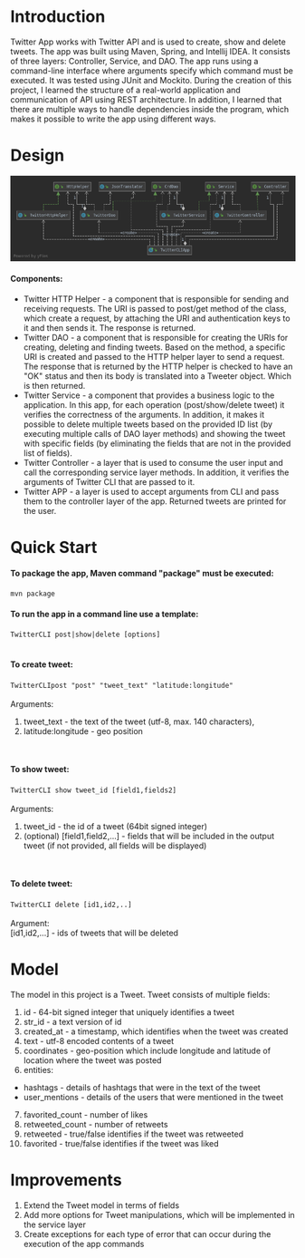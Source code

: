 # Introduction
Twitter App works with Twitter API and is used to create, show and delete tweets. The app was built using Maven, Spring, and Intellij IDEA. It consists of three layers: Controller, Service, and DAO. The app runs using a command-line interface where arguments specify which command must be executed. It was tested using JUnit and Mockito. During the creation of this project, I learned the structure of a real-world application and communication of API using REST architecture. In addition, I learned that there are multiple ways to handle dependencies inside the program, which makes it possible to write the app using different ways.

# Design
![UML diagram](/core_java/twitter/twitterUML.png)

#### Components:
* Twitter HTTP Helper - a component that is responsible for sending and receiving  requests. The URI is passed to post/get method of the class, which create a request, by attaching the URI and authentication keys to it and then sends it. The response is returned.   
* Twitter DAO - a component that is responsible for creating the URIs for creating, deleting and finding tweets. Based on the method, a specific URI is created and passed to the HTTP helper layer to send a request. The response that is returned by the HTTP helper is checked to have an "OK" status and then its body is translated into a Tweeter object. Which is then returned.
* Twitter Service - a component that provides a business logic to the application. In this app, for each operation (post/show/delete tweet) it verifies the correctness of the arguments. In addition, it makes it possible to delete multiple tweets based on the provided ID list (by executing multiple calls of DAO layer methods) and showing the tweet with specific fields (by eliminating the fields that are not in the provided list of fields).  
* Twitter Controller - a layer that is used to consume the user input and call the corresponding service layer methods. In addition, it verifies the arguments of Twitter CLI that are passed to it.  
* Twitter APP - a layer is used to accept arguments from CLI and pass them to the controller layer of the app. Returned tweets are printed for the user. 

# Quick Start
#### To package the app, Maven command "package" must be executed: <br/>
`mvn package`<br/>

#### To run the app in a command line use a template:<br/>
`TwitterCLI post|show|delete [options]` <br/>
<br/>
#### To create tweet:<br/>
`TwitterCLIpost "post" "tweet_text" "latitude:longitude"` <br/>
<br/>
Arguments: 
1. tweet_text - the text of the tweet (utf-8, max. 140 characters), 
2. latitude:longitude - geo position  
<br/>

#### To show tweet:<br/>
`TwitterCLI show tweet_id [field1,fields2]`<br/>
<br/>
Arguments:
1. tweet_id - the id of a tweet (64bit signed integer)
2. (optional) [field1,field2,...] - fields that will be included in the output tweet (if not provided, all fields will be displayed)
<br/>

#### To delete tweet:<br/>
`TwitterCLI delete [id1,id2,..]`<br/>
<br/>
Argument:<br/>
[id1,id2,...] - ids of tweets that will be deleted<br/>

# Model
The model in this project is a Tweet. Tweet consists of multiple fields:
1. id - 64-bit signed integer that uniquely identifies a tweet
2. str_id - a text version of id
3. created_at - a timestamp, which identifies when the tweet was created
4. text - utf-8 encoded contents of a tweet 
5. coordinates - geo-position which include longitude and latitude of location where the tweet was posted
6. entities:
  * hashtags - details of hashtags that were in the text of the tweet
  * user_mentions - details of the users that were mentioned in the tweet
7. favorited_count - number of likes
8. retweeted_count - number of retweets
9. retweeted - true/false identifies if the tweet was retweeted
10. favorited - true/false identifies if the tweet was liked

# Improvements 
1. Extend the Tweet model in terms of fields
2. Add more options for Tweet manipulations, which will be implemented in the service layer
3. Create exceptions for each type of error that can occur during the execution of the app commands

